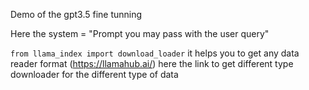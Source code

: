 Demo of the gpt3.5 fine tunning 

Here the system = "Prompt you may pass with the user query"

`from llama_index import download_loader` it helps you to get any data reader format 
(https://llamahub.ai/) here the link to get different type downloader for the different type of data
